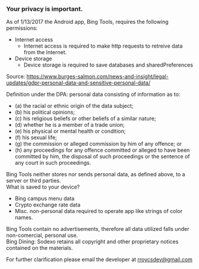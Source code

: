### Your privacy is important.

As of 1/13/2017 the Android app, Bing Tools, requires the following permissions:  
- Internet access
    - Internet access is required to make http requests to retreive data from the Internet.
- Device storage
    - Device storage is required to save databases and sharedPreferences

Source: https://www.burges-salmon.com/news-and-insight/legal-updates/gdpr-personal-data-and-sensitive-personal-data/

Definition under the DPA: personal data consisting of information as to:
- (a) the racial or ethnic origin of the data subject;
- (b) his political opinions;
- (c) his religious beliefs or other beliefs of a similar nature;
- (d) whether he is a member of a trade union;
- (e) his physical or mental health or condition;
- (f) his sexual life;
- (g) the commission or alleged commission by him of any offence; or
- (h) any proceedings for any offence committed or alleged to have been committed by him, the disposal of such proceedings or the sentence of any court in such proceedings.

Bing Tools neither stores nor sends personal data, as defined above, to a server or third parties.  
What is saved to your device?
- Bing campus menu data
- Crypto exchange rate data
- Misc. non-personal data required to operate app like strings of color names.

Bing Tools contain no advertisements, therefore all data utilized falls under non-comercial, personal use.  
Bing Dining: Sodexo retains all copyright and other proprietary notices contained on the materials. 

For further clarification please email the developer at rroycsdev@gmail.com 
